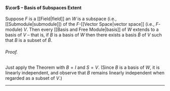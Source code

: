 #### $\cor$ – Basis of Subspaces Extent
Suppose $F$ is a [[Field|field]] an $W$ is a subspace (i.e., [[Submodule|submodule]]) of the $F$-[[Vector Space|vector space]] (i.e., $F$-module) $V$. Then every [[Basis and Free Module|basis]] of $W$ extends to a basis of $V$ – that is, if $B$ is a basis of $W$ then there exists a basis $\tilde{B}$ of $V$ such that $B$ is a subset of $\tilde{B}$.

###### *Proof.* 
Just apply the Theorem with $B = I$ and $S = V$. (Since $B$ is a basis of $W$, it is linearly independent, and observe that $B$ remains linearly independent when regarded as a subset of $V$.)
***